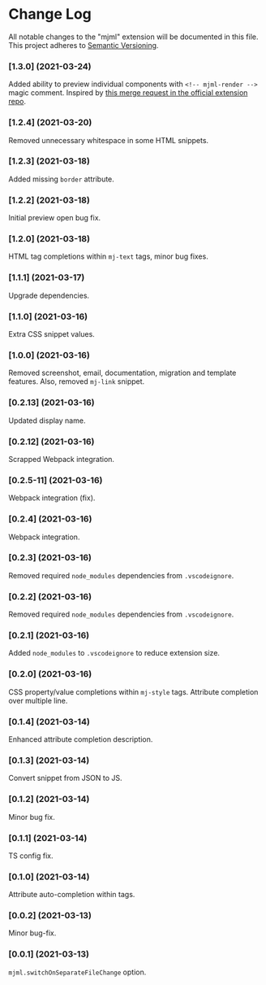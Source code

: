 # Change Log

All notable changes to the "mjml" extension will be documented in this file.
This project adheres to [Semantic Versioning](https://semver.org/).

### [1.3.0] (2021-03-24)

Added ability to preview individual components with `<!-- mjml-render -->` magic comment. Inspired by [this merge request in the official extension repo](https://github.com/mjmlio/vscode-mjml/pull/18).

### [1.2.4] (2021-03-20)

Removed unnecessary whitespace in some HTML snippets.

### [1.2.3] (2021-03-18)

Added missing `border` attribute.

### [1.2.2] (2021-03-18)

Initial preview open bug fix.

### [1.2.0] (2021-03-18)

HTML tag completions within `mj-text` tags, minor bug fixes.

### [1.1.1] (2021-03-17)

Upgrade dependencies.

### [1.1.0] (2021-03-16)

Extra CSS snippet values.

### [1.0.0] (2021-03-16)

Removed screenshot, email, documentation, migration and template features. Also, removed `mj-link` snippet.

### [0.2.13] (2021-03-16)

Updated display name.

### [0.2.12] (2021-03-16)

Scrapped Webpack integration.

### [0.2.5-11] (2021-03-16)

Webpack integration (fix).

### [0.2.4] (2021-03-16)

Webpack integration.

### [0.2.3] (2021-03-16)

Removed required `node_modules` dependencies from `.vscodeignore`.

### [0.2.2] (2021-03-16)

Removed required `node_modules` dependencies from `.vscodeignore`.

### [0.2.1] (2021-03-16)

Added `node_modules` to `.vscodeignore` to reduce extension size.

### [0.2.0] (2021-03-16)

CSS property/value completions within `mj-style` tags.
Attribute completion over multiple line.

### [0.1.4] (2021-03-14)

Enhanced attribute completion description.

### [0.1.3] (2021-03-14)

Convert snippet from JSON to JS.

### [0.1.2] (2021-03-14)

Minor bug fix.

### [0.1.1] (2021-03-14)

TS config fix.

### [0.1.0] (2021-03-14)

Attribute auto-completion within tags.

### [0.0.2] (2021-03-13)

Minor bug-fix.

### [0.0.1] (2021-03-13)

`mjml.switchOnSeparateFileChange` option.
